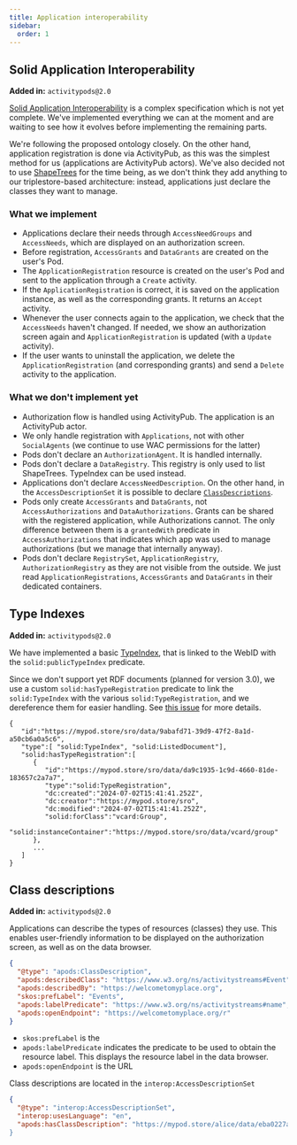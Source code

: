 ```yaml
---
title: Application interoperability
sidebar:
  order: 1
---
```


## Solid Application Interoperability

**Added in:** `activitypods@2.0`

[Solid Application Interoperability](https://solid.github.io/data-interoperability-panel/specification) is a complex specification which is not yet complete.
We've implemented everything we can at the moment and are waiting to see how it evolves before implementing the remaining parts.

We're following the proposed ontology closely. On the other hand, application registration is done via ActivityPub, as this was the simplest method for us (applications are ActivityPub actors).
We've also decided not to use [ShapeTrees](https://shapetrees.org) for the time being, as we don't think they add anything to our triplestore-based architecture: instead, applications just declare the classes they want to manage.

### What we implement

- Applications declare their needs through `AccessNeedGroups` and `AccessNeeds`, which are displayed on an authorization screen.
- Before registration, `AccessGrants` and `DataGrants` are created on the user's Pod.
- The `ApplicationRegistration` resource is created on the user's Pod and sent to the application through a `Create` activity.
- If the `ApplicationRegistration` is correct, it is saved on the application instance, as well as the corresponding grants. It returns an `Accept` activity.
- Whenever the user connects again to the application, we check that the `AccessNeeds` haven't changed. If needed, we show an authorization screen again and `ApplicationRegistration` is updated (with a `Update` activity).
- If the user wants to uninstall the application, we delete the `ApplicationRegistration` (and corresponding grants)
  and send a `Delete` activity to the application.

### What we don't implement yet

- Authorization flow is handled using ActivityPub. The application is an ActivityPub actor.
- We only handle registration with `Applications`, not with other `SocialAgents` (we continue to use WAC permissions for the latter)
- Pods don't declare an `AuthorizationAgent`. It is handled internally.
- Pods don't declare a `DataRegistry`. This registry is only used to list ShapeTrees. TypeIndex can be used instead.
- Applications don't declare `AccessNeedDescription`. On the other hand, in the `AccessDescriptionSet` it is possible to declare [`ClassDescriptions`](#class-descriptions).
- Pods only create `AccessGrants` and `DataGrants`, not `AccessAuthorizations` and `DataAuthorizations`. Grants can be shared with the registered application, while Authorizations cannot. The only difference between them is a `grantedWith` predicate in `AccessAuthorizations` that indicates which app was used to manage authorizations (but we manage that internally anyway).
- Pods don't declare `RegistrySet`, `ApplicationRegistry`, `AuthorizationRegistry` as they are not visible from the outside. We just read `ApplicationRegistrations`, `AccessGrants` and `DataGrants` in their dedicated containers.

## Type Indexes

**Added in:** `activitypods@2.0`

We have implemented a basic [TypeIndex](https://github.com/solid/type-indexes), that is linked to the WebID with the `solid:publicTypeIndex` predicate.

Since we don't support yet RDF documents (planned for version 3.0), we use a custom `solid:hasTypeRegistration` predicate to link the `solid:TypeIndex` with the various `solid:TypeRegistration`, and we dereference them for easier handling. See [this issue](https://github.com/solid/type-indexes/issues/29) for more details.

```
{
   "id":"https://mypod.store/sro/data/9abafd71-39d9-47f2-8a1d-a50cb6a0a5c6",
   "type":[ "solid:TypeIndex", "solid:ListedDocument"],
   "solid:hasTypeRegistration":[
      {
         "id":"https://mypod.store/sro/data/da9c1935-1c9d-4660-81de-183657c2a7a7",
         "type":"solid:TypeRegistration",
         "dc:created":"2024-07-02T15:41:41.252Z",
         "dc:creator":"https://mypod.store/sro",
         "dc:modified":"2024-07-02T15:41:41.252Z",
         "solid:forClass":"vcard:Group",
         "solid:instanceContainer":"https://mypod.store/sro/data/vcard/group"
      },
      ...
   ]
}
```

## Class descriptions

**Added in:** `activitypods@2.0`

Applications can describe the types of resources (classes) they use. This enables user-friendly information to be displayed on the authorization screen, as well as on the data browser.

```json
{
  "@type": "apods:ClassDescription",
  "apods:describedClass": "https://www.w3.org/ns/activitystreams#Event",
  "apods:describedBy": "https://welcometomyplace.org",
  "skos:prefLabel": "Events",
  "apods:labelPredicate": "https://www.w3.org/ns/activitystreams#name",
  "apods:openEndpoint": "https://welcometomyplace.org/r"
}
```

- `skos:prefLabel` is the
- `apods:labelPredicate` indicates the predicate to be used to obtain the resource label. This displays the resource label in the data browser.
- `apods:openEndpoint` is the URL

Class descriptions are located in the `interop:AccessDescriptionSet`

```json
{
  "@type": "interop:AccessDescriptionSet",
  "interop:usesLanguage": "en",
  "apods:hasClassDescription": "https://mypod.store/alice/data/eba0227a-3bbb-4582-b879
}
```
